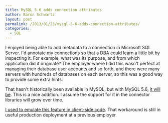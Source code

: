 ```yaml
---
title: MySQL 5.6 adds connection attributes
author: Baron Schwartz
layout: post
permalink: /2013/01/23/mysql-5-6-adds-connection-attributes/
categories:
  - SQL
---
```

I enjoyed being able to add metadata to a connection in Microsoft SQL Server. I'd annotate my connections so that a DBA could learn a little bit by inspecting it. For example, what was its purpose, and from which application did it originate? The employer where I did this wasn't perfect at managing their database user accounts and so forth, and there were many servers with hundreds of databases on each server, so this was a good way to provide some extra hints.

That hasn't historically been available in MySQL, but with MySQL 5.6, [it will be][1]. This is a nice addition. I assume the support for it in the connector libraries will grow over time.

[I used to emulate this feature in client-side code][2]. That workaround is still in useful production deployment at a previous employer.

 [1]: http://dev.mysql.com/doc/refman/5.6/en/performance-schema-connection-attribute-tables.html
 [2]: http://www.xaprb.com/blog/2006/07/23/how-to-track-what-owns-a-mysql-connection/
